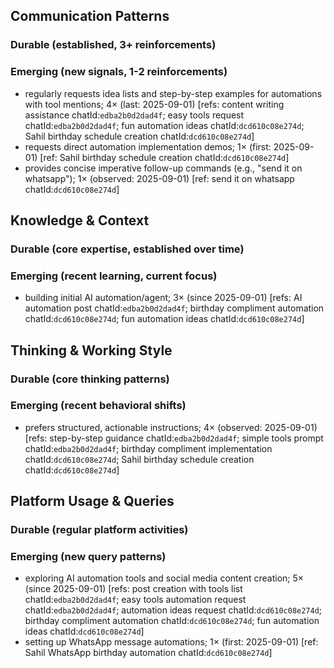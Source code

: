 ## Communication Patterns
### Durable (established, 3+ reinforcements)

### Emerging (new signals, 1-2 reinforcements)
- regularly requests idea lists and step-by-step examples for automations with tool mentions; 4× (last: 2025-09-01) [refs: content writing assistance chatId:`edba2b0d2dad4f`; easy tools request chatId:`edba2b0d2dad4f`; fun automation ideas chatId:`dcd610c08e274d`; Sahil birthday schedule creation chatId:`dcd610c08e274d`]
- requests direct automation implementation demos; 1× (first: 2025-09-01) [ref: Sahil birthday schedule creation chatId:`dcd610c08e274d`]
- provides concise imperative follow-up commands (e.g., "send it on whatsapp"); 1× (observed: 2025-09-01) [ref: send it on whatsapp chatId:`dcd610c08e274d`]

## Knowledge & Context
### Durable (core expertise, established over time)

### Emerging (recent learning, current focus)
- building initial AI automation/agent; 3× (since 2025-09-01) [refs: AI automation post chatId:`edba2b0d2dad4f`; birthday compliment automation chatId:`dcd610c08e274d`; fun automation ideas chatId:`dcd610c08e274d`]

## Thinking & Working Style
### Durable (core thinking patterns)

### Emerging (recent behavioral shifts)
- prefers structured, actionable instructions; 4× (observed: 2025-09-01) [refs: step-by-step guidance chatId:`edba2b0d2dad4f`; simple tools prompt chatId:`edba2b0d2dad4f`; birthday compliment implementation chatId:`dcd610c08e274d`; Sahil birthday schedule creation chatId:`dcd610c08e274d`]

## Platform Usage & Queries
### Durable (regular platform activities)

### Emerging (new query patterns)
- exploring AI automation tools and social media content creation; 5× (since 2025-09-01) [refs: post creation with tools list chatId:`edba2b0d2dad4f`; easy tools automation request chatId:`edba2b0d2dad4f`; automation ideas request chatId:`dcd610c08e274d`; birthday compliment automation chatId:`dcd610c08e274d`; fun automation ideas chatId:`dcd610c08e274d`]
- setting up WhatsApp message automations; 1× (first: 2025-09-01) [ref: Sahil WhatsApp birthday automation chatId:`dcd610c08e274d`]